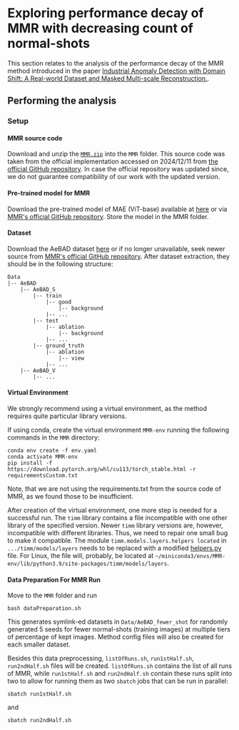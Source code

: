 # Exploring performance decay of MMR with decreasing count of normal-shots
This section relates to the analysis of the performance decay of the MMR method introduced in the paper [Industrial Anomaly Detection with Domain Shift: A Real-world Dataset and Masked Multi-scale Reconstruction.](https://arxiv.org/abs/2304.02216).

## Performing the analysis
### Setup
#### MMR source code
Download and unzip the [`MMR.zip`](https://drive.google.com/file/d/1N4NguN8iYVykRyef6RPRhgdiAyyWVgVm/view?usp=share_link) into the `MMR` folder. This source code was taken from the official implementation accessed on 2024/12/11 from [the official GitHub repository](https://github.com/zhangzilongc/MMR). In case the official repository was updated since, we do not guarantee compatibility of our work with the updated version.
#### Pre-trained model for MMR
Download the pre-trained model of MAE (ViT-base) available at [here](https://dl.fbaipublicfiles.com/mae/visualize/mae_visualize_vit_base.pth) or via [MMR's official GitHub repository](https://github.com/zhangzilongc/MMR).
Store the model in the MMR folder.
#### Dataset

Download the AeBAD dataset [here](https://drive.google.com/file/d/14wkZAFFeudlg0NMFLsiGwS0E593b-lNo/view?usp=share_link) or if no longer unavailable, seek newer source from [MMR's official GitHub repository](https://github.com/zhangzilongc/MMR).
After dataset extraction, they should be in the following  structure:
```
Data
|-- AeBAD
    |-- AeBAD_S
        |-- train
            |-- good
                |-- background
            |-- ...
        |-- test
            |-- ablation
                |-- background
            |-- ...
        |-- ground_truth
            |-- ablation
                |-- view
            |-- ...
    |-- AeBAD_V
        |-- ...
```
#### Virtual Environment
We strongly recommend using a virtual environment, as the method requires quite particular library versions.

If using conda, create the virtual environment `MMR-env` running the following commands in the `MMR` directory:
```
conda env create -f env.yaml
conda activate MMR-env
pip install -f https://download.pytorch.org/whl/cu113/torch_stable.html -r requirementsCustom.txt
```
Note, that we are not using the requirements.txt from the source code of MMR, as we found those to be insufficient.

After creation of the virtual environment, one more step is needed for a successful run. 
The `timm` library contains a file incompatible with one other library of the specified version.
Newer `timm` library versions are, however, incompatible with different libraries. 
Thus, we need to repair one small bug to make it compatible.
The module `timm.models.layers.helpers located` in `.../timm/models/layers` needs to be replaced with a modified [helpers.py](helpers.py) file.
For Linux, the file will, probably, be located at `~/miniconda3/envs/MMR-env/lib/python3.9/site-packages/timm/models/layers`.

#### Data Preparation For MMR Run
Move to the `MMR` folder and run 
```
bash dataPreparation.sh
```
This generates symlink-ed datasets in `Data/AeBAD_fewer_shot` for randomly generated 5 seeds for fewer normal-shots 
(training images) at multiple tiers of percentage of kept images. Method config files will also be created for each smaller dataset.

Besides this data preprocessing, `listOfRuns.sh`, `run1stHalf.sh`, `run2ndHalf.sh` files will be created. 
`listOfRuns.sh` contains the list of all runs of MMR, while `run1stHalf.sh` and `run2ndHalf.sh` contain these runs split into two to allow for running them as two `sbatch` jobs that can be run in parallel:
```
sbatch run1stHalf.sh
```
and
```
sbatch run2ndHalf.sh
```
